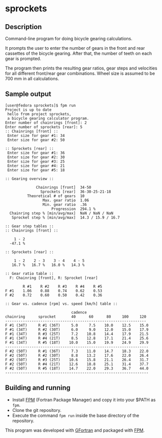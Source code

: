 # sprockets

## Description

Command-line program for doing bicycle gearing calculations.

It prompts the user to enter the number of gears in the front and rear
cassettes of the bicycle gearing. After that, the number of teeth on each gear
is prompted.

The program then prints the resulting gear ratios, gear steps and velocities for
all different front/rear gear combinations. Wheel size is assumed to be 700 mm
in all calculations.

## Sample output

    [user@fedora sprockets]$ fpm run
    Project is up to date
     hello from project sprockets,
     a bicycle gearing calculator program. 
    Enter number of chainrings [front]: 2
    Enter number of sprockets [rear]: 5
    :: Chainrings [front] ::
     Enter size for gear #1: 34
     Enter size for gear #2: 50
     
    :: Sprockets [rear] ::
     Enter size for gear #1: 36
     Enter size for gear #2: 30
     Enter size for gear #3: 25
     Enter size for gear #4: 21
     Enter size for gear #5: 18
     
    :: Gearing overview ::
     
                  Chainrings [front]  34-50
                    Sprockets [rear]  36-30-25-21-18
              Theoretical # of gears  10
                     Max. gear ratio  1.06
                     Min. gear ratio  .36
                         Progression  294.1 %
      Chainring step % [min/avg/max]  NaN / NaN / NaN
       Sprocket step % [min/avg/max]  14.3 / 15.9 / 16.7
     
    :: Gear step tables ::
    :: Chainrings [front] ::

        1 - 2  
      -47.1 % 

    :: Sprockets [rear] :: 

        1 - 2    2 - 3    3 - 4    4 - 5  
       16.7 %   16.7 %   16.0 %   14.3 % 

    :: Gear ratio table ::
      F: Chainring [front], R: Sprocket [rear]

            R #1    R #2    R #3    R #4    R #5   
    F #1    1.06    0.88    0.74    0.62    0.53  
    F #2    0.72    0.60    0.50    0.42    0.36  
                                                  
    :: Gear vs. cadence [rpm] vs. speed [km/h] table ::

                                  cadence
    chainring      sprocket       40      60      80     100     120
    ----------------------------------------------------------------
    F #1 (34T)     R #1 (36T)     5.0     7.5    10.0    12.5    15.0
    F #1 (34T)     R #2 (30T)     6.0     9.0    12.0    15.0    17.9
    F #1 (34T)     R #3 (25T)     7.2    10.8    14.4    17.9    21.5
    F #1 (34T)     R #4 (21T)     8.5    12.8    17.1    21.4    25.6
    F #1 (34T)     R #5 (18T)    10.0    15.0    19.9    24.9    29.9
    -----------------------------------------------------------------
    F #2 (50T)     R #1 (36T)     7.3    11.0    14.7    18.3    22.0
    F #2 (50T)     R #2 (30T)     8.8    13.2    17.6    22.0    26.4
    F #2 (50T)     R #3 (25T)    10.6    15.8    21.1    26.4    31.7
    F #2 (50T)     R #4 (21T)    12.6    18.8    25.1    31.4    37.7
    F #2 (50T)     R #5 (18T)    14.7    22.0    29.3    36.7    44.0
    -----------------------------------------------------------------


## Building and running

* Install [FPM](https://github.com/fortran-lang/fpm) (Fortran Package
  Manager) and copy it into your $PATH as `fpm`.
* Clone the git repository.
* Execute the command `fpm run` inside the base directory of the 
  repository. 

This program was developed with [GFortran](https://gcc.gnu.org/fortran/) 
and packaged with [FPM](https://github.com/fortran-lang/fpm).

